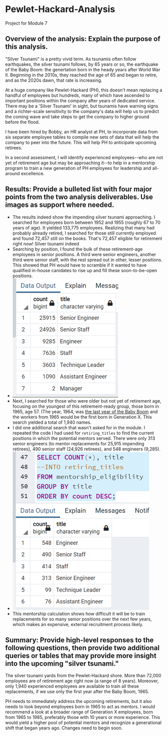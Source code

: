 # Pewlet-Hackard-Analysis
Project for Module 7

## Overview of the analysis: Explain the purpose of this analysis.
"Silver Tsunami" is a pretty vivid term. As tsunamis often follow earthquakes, the silver tsunami follows, by 65 years or so, the earthquake of the Baby Boom: the genertation born in the heady years after World War II. Beginning in the 2010s, they reached the age of 65 and began to retire, and as the 2020s dawn, that rate is increasing.

At a huge company like Pewlet-Hackard (PH), this doesn't mean replacing a handful of employees but hundreds, many of which have ascended to important positions within the company after years of dedicated service. There may be a 'Silver Tsunami' in sight, but tsunamis have warning signs and a richter-scale sensitivity to the company's data will help us to predict the coming wave and take steps to get the company to higher ground before the flood.

I have been hired by Bobby, an HR analyst at PH, to incorporate data from six separate employee tables to compile new sets of data that will help the company to peer into the future. This will help PH to anticipate upcoming retirees.

In a second assessment, I will identify experienced employees--who are not yet of retirement age but may be approaching it--to help in a mentorship program to train a new generation of PH employees for leadership and all-around excellence.

## Results: Provide a bulleted list with four major points from the two analysis deliverables. Use images as support where needed.
* The results indeed show the impending silver tsunami approaching. I searched for employees born between 1952 and 1955 (roughly 67 to 70 years of age). It yielded 133,775  employees. Realizing that many had probably already retired, I searched for those still currently employed and found 72,457 still on the books. That's 72,457 eligible for retirement right now! Silver tsunami indeed
* Searching by position, I found the bulk of these retirement-age employees in senior positions. A third were senior engineers, another third were senior staff, with the rest spread out in other, lesser positions. This showed that PH would have to scramble if it wanted to have qualified in-house canidates to rise up and fill these soon-to-be-open positions.
* ![Retiring employees by Title](https://github.com/JDittes/Pewlet-Hackard-Analysis/blob/main/retiring_titles1.png)
* Next, I searched for those who were older but not yet of retirement age, focusing on the youngest of this retirement-ready group, those born in 1965, age 57. (The year, 1964, was [the last year of the Baby Boom](https://www.investopedia.com/terms/b/baby_boomer.asp#:~:text=%22Baby%20boomer%22%20refers%20to%20a,are%20an%20economically%20influential%20generation.) and the workers from 1965 would be the first born in Generation X. This search yielded a total of 1,940 names.
* I did one additional search that wasn't asked for in the module. I repeated the code I had used for `retiring_titles` to find the current positions in which the potential mentors served. There were only 313 senior engineers (to mentor replacements for 25,915 impending retirees), 490 senior staff (24,926 retirees), and 548 engineers (9,285).
* ![Possible Mentors by Title](https://github.com/JDittes/Pewlet-Hackard-Analysis/blob/main/moderator_titles1.png)
* This mentorship calculation shows how difficult it will be to train replacements for so many senior positions over the next few years, which makes an expensive, external recruitment process likely.

## Summary: Provide high-level responses to the following questions, then provide two additional queries or tables that may provide more insight into the upcoming "silver tsunami."
The silver tsunami yards from the Pewlet-Hackard shore. More than 72,000 employees are of retirement age right now (a range of 8 years). Moreover, only 1,940 experienced employees are available to train all these replacements, if we use only the first year after the Baby Boom, 1965.

PH needs to immediately address the upcoming retirements, but it also needs to look beyond employees born in 1965 to act as mentors. I would recommend a look at a broader range of Generation X employees, born from 1965 to 1985, preferably those with 10 years or more experience. This would yield a higher pool of potential mentors and recognize a generational shift that began years ago. Changes need to begin soon.
